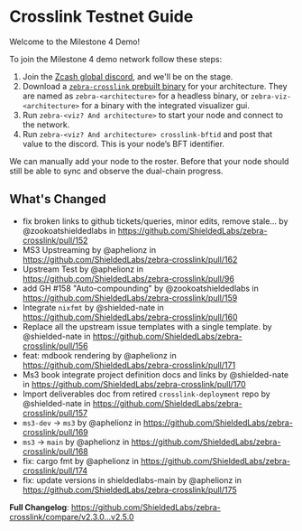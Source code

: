 # Crosslink Testnet Guide

Welcome to the Milestone 4 Demo!

To join the Milestone 4 demo network follow these steps:

1. Join the [Zcash global discord](https://discord.gg/CWSCEWvq4C), and we'll be on the stage.
2. Download a [`zebra-crosslink` prebuilt binary](https://github.com/ShieldedLabs/zebra-crosslink/releases/latest) for your architecture. They are named as `zebra-<architecture>` for a headless binary, or `zebra-viz-<architecture>` for a binary with the integrated visualizer gui.
3. Run `zebra-<viz? And architecture>` to start your node and connect to the network.
4. Run `zebra-<viz? And architecture> crosslink-bftid` and post that value to the discord. This is your node’s BFT identifier.


We can manually add your node to the roster. Before that your node should still be able to sync and observe the dual-chain progress.


## What's Changed
* fix broken links to github tickets/queries, minor edits, remove stale… by @zookoatshieldedlabs in https://github.com/ShieldedLabs/zebra-crosslink/pull/152
* MS3 Upstreaming by @aphelionz in https://github.com/ShieldedLabs/zebra-crosslink/pull/162
* Upstream Test by @aphelionz in https://github.com/ShieldedLabs/zebra-crosslink/pull/96
* add GH #158 "Auto-compounding" by @zookoatshieldedlabs in https://github.com/ShieldedLabs/zebra-crosslink/pull/159
* Integrate `nixfmt` by @shielded-nate in https://github.com/ShieldedLabs/zebra-crosslink/pull/160
* Replace all the upstream issue templates with a single template. by @shielded-nate in https://github.com/ShieldedLabs/zebra-crosslink/pull/156
* feat: mdbook rendering by @aphelionz in https://github.com/ShieldedLabs/zebra-crosslink/pull/171
* Ms3 book integrate project definition docs and links by @shielded-nate in https://github.com/ShieldedLabs/zebra-crosslink/pull/170
* Import deliverables doc from retired `crosslink-deployment` repo by @shielded-nate in https://github.com/ShieldedLabs/zebra-crosslink/pull/157
* `ms3-dev` -> `ms3` by @aphelionz in https://github.com/ShieldedLabs/zebra-crosslink/pull/169
* `ms3` -> `main` by @aphelionz in https://github.com/ShieldedLabs/zebra-crosslink/pull/168
* fix: cargo fmt by @aphelionz in https://github.com/ShieldedLabs/zebra-crosslink/pull/174
* fix: update versions in shieldedlabs-main by @aphelionz in https://github.com/ShieldedLabs/zebra-crosslink/pull/175


**Full Changelog**: https://github.com/ShieldedLabs/zebra-crosslink/compare/v2.3.0...v2.5.0
